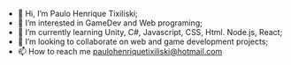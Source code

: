 - 👋 Hi, I’m Paulo Henrique Tixiliski;
- 👀 I’m interested in GameDev and Web programing;
- 🌱 I’m currently learning Unity, C#, Javascript, CSS, Html. Node.js, React;
- 💞️ I’m looking to collaborate on web and game development projects;
- 📫 How to reach me paulohenriquetixiliski@hotmail.com

<!---
Kanastr4/Kanastr4 is a ✨ special ✨ repository because its `README.md` (this file) appears on your GitHub profile.
You can click the Preview link to take a look at your changes.
--->
